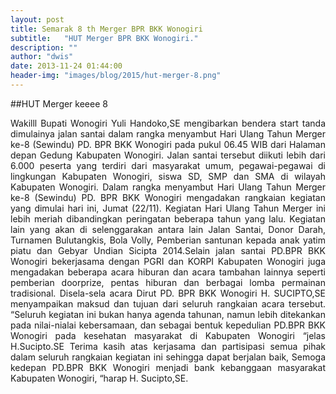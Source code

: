 ```yaml
---
layout: post
title: Semarak 8 th Merger BPR BKK Wonogiri
subtitle:   "HUT Merger BPR BKK Wonogiri."
description: ""
author: "dwis"
date: 2013-11-24 01:44:00
header-img: "images/blog/2015/hut-merger-8.png"
---
```


##HUT Merger keeee 8

<div style="text-align: justify;">Wakilll Bupati Wonogiri Yuli Handoko,SE mengibarkan bendera start tanda dimulainya jalan santai dalam rangka menyambut Hari Ulang Tahun Merger ke-8 (Sewindu) PD. BPR BKK Wonogiri pada pukul 06.45 WIB dari Halaman depan Gedung Kabupaten Wonogiri. Jalan santai tersebut diikuti lebih dari 6.000 peserta yang terdiri dari masyarakat umum, pegawai-pegawai di lingkungan Kabupaten Wonogiri, siswa SD, SMP dan SMA di wilayah Kabupaten Wonogiri. Dalam rangka menyambut Hari Ulang Tahun Merger ke-8 (Sewindu) PD. BPR BKK Wonogiri mengadakan rangkaian kegiatan yang dimulai hari ini, Jumat (22/11). Kegiatan Hari Ulang Tahun Merger ini lebih meriah dibandingkan peringatan beberapa tahun yang lalu. Kegiatan lain yang akan di selenggarakan antara lain Jalan Santai, Donor Darah, Turnamen Bulutangkis, Bola Volly, Pemberian santunan kepada anak yatim piatu dan Gebyar Undian Sicipta 2014.Selain jalan santai PD.BPR BKK Wonogiri bekerjasama dengan PGRI dan KORPI Kabupaten Wonogiri juga mengadakan beberapa acara hiburan dan acara tambahan lainnya seperti pemberian doorprize, pentas hiburan dan berbagai lomba permainan tradisional. Disela-sela acara Dirut PD. BPR BKK Wonogiri H. SUCIPTO,SE menyampaikan maksud dan tujuan dari seluruh rangkaian acara tersebut. “Seluruh kegiatan ini bukan hanya agenda tahunan, namun lebih ditekankan pada nilai-nialai kebersamaan, dan sebagai bentuk kepedulian PD.BPR BKK Wonogiri pada kesehatan masyarakat di Kabupaten Wonogiri “jelas H.Sucipto.SE Terima kasih atas kerjasama dan partisipasi semua pihak dalam seluruh rangkaian kegiatan ini sehingga dapat berjalan baik, Semoga kedepan PD.BPR BKK Wonogiri menjadi bank kebanggaan masyarakat Kabupaten Wonogiri, “harap H. Sucipto,SE.</div>